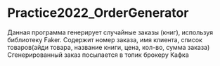 # Practice2022_OrderGenerator
Данная программа генерирует случайные заказы (книг), используя библиотеку Faker. 
Содержит номер заказа, имя клиента, список товаров(айди товара, название книги, цена, кол-во, сумма заказа)
Сгенерированный заказ посылается в топик брокеру Кафка